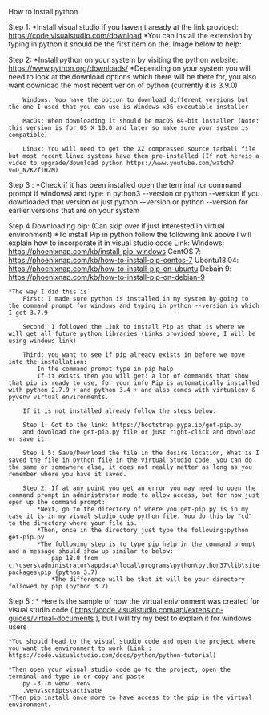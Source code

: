 How to install python


Step 1:
    *Install visual studio if you haven't aready at the link provided: https://code.visualstudio.com/download
    *You can install the extension by typing in python it should be the first item on the. Image below to help:

Step 2: 
    *Install python on your system by visiting the python website: https://www.python.org/downloads/
        *Depending on your system you will need to look at the download options which there will be there for, you also want download the most recent verion of python (currently it is 3.9.0)
        
        Windows: You have the option to download different versions but the one I used that you can use is Windows x86 executable installer

        MacOs: When downloading it should be macOS 64-bit installer (Note: this version is for OS X 10.0 and later so make sure your system is compatible)

        Linux: You will need to get the XZ compressed source tarball file but most recent linux systems have them pre-installed (If not hereis a video to upgrade/download python https://www.youtube.com/watch?v=D_N2K2fTH2M)

Step 3 :
    *Check if it has been installed open the terminal (or command prompt if windows) and type in python3 --version or python --version if you downloaded that version or just python --version or python --version for earlier versions that are on your system


Step 4 Downloading pip: (Can skip over if just interested in virtual environment)
    *To install Pip in python follow the following link above I will explain how to incorporate it in visual studio code
    Link:
        Windows: https://phoenixnap.com/kb/install-pip-windows
        CentOS 7: https://phoenixnap.com/kb/how-to-install-pip-centos-7
        Ubontu18.04: https://phoenixnap.com/kb/how-to-install-pip-on-ubuntu
        Debain 9: https://phoenixnap.com/kb/how-to-install-pip-on-debian-9

    *The way I did this is
        First: I made sure python is installed in my system by going to the command prompt for windows and typing in python --version in which I got 3.7.9

        Second: I followed the Link to install Pip as that is where we will get all future python libraries (Links provided above, I will be using windows link)

        Third: you want to see if pip already exists in before we move into the installation:
            In the command prompt type in pip help
            If it exists then you will get: a lot of commands that show that pip is ready to use, for your info Pip is automatically installed with python 2.7.9 + and python 3.4 + and also comes with virtualenv & pyvenv virtual environments.

        If it is not installed already follow the steps below: 

        Step 1: Got to the link: https://bootstrap.pypa.io/get-pip.py
        and download the get-pip.py file or just right-click and download or save it.
        
        Step 1.5: Save/Download the file in the desire location, What is I saved the file in python file in the Virtual Studio code, you can do the same or somewhere else, it does not really matter as long as you remember where you have it saved.

        Step 2: If at any point you get an error you may need to open the command prompt in administrator mode to allow access, but for now just open up the command prompt:
            *Next, go to the directory of where you get-pip.py is in my case it is in my visual studio code python file. You do this by "cd" to the directory where your file is.
            *Then, once in the directory just type the following:python get-pip.py
            *The following step is to type pip help in the command prompt and a message should show up similar to below:
                pip 18.0 from c:\users\administrator\appdata\local\programs\python\python37\lib\site-packages\pip (python 3.7)
                *The difference will be that it will be your directory followed by pip (python 3.7)

Step 5 :
    * Here is the sample of how the virtual enivronment was created for visual studio code ( https://code.visualstudio.com/api/extension-guides/virtual-documents ), but I will try my best to explain it for windows users

    *You should head to the visual studio code and open the project where you want the environment to work (Link : https://code.visualstudio.com/docs/python/python-tutorial)

    *Then open your visual studio code go to the project, open the terminal and type in or copy and paste
        py -3 -m venv .venv
        .venv\scripts\activate
    *Then pip install once more to have access to the pip in the virtual environment.



